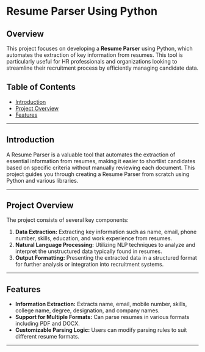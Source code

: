 # Resume Parser Using Python

## Overview

This project focuses on developing a **Resume Parser** using Python, which automates the extraction of key information from resumes. This tool is particularly useful for HR professionals and organizations looking to streamline their recruitment process by efficiently managing candidate data.

## Table of Contents
- [Introduction](#introduction)
- [Project Overview](#project-overview)
- [Features](#features)
  

---

## Introduction

A Resume Parser is a valuable tool that automates the extraction of essential information from resumes, making it easier to shortlist candidates based on specific criteria without manually reviewing each document. This project guides you through creating a Resume Parser from scratch using Python and various libraries.

---

## Project Overview

The project consists of several key components:

1. **Data Extraction:** Extracting key information such as name, email, phone number, skills, education, and work experience from resumes.
2. **Natural Language Processing:** Utilizing NLP techniques to analyze and interpret the unstructured data typically found in resumes.
3. **Output Formatting:** Presenting the extracted data in a structured format for further analysis or integration into recruitment systems.

---

## Features

- **Information Extraction:** Extracts name, email, mobile number, skills, college name, degree, designation, and company names.
- **Support for Multiple Formats:** Can parse resumes in various formats including PDF and DOCX.
- **Customizable Parsing Logic:** Users can modify parsing rules to suit different resume formats.

---


